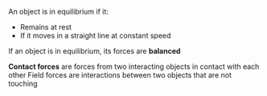 
An object is in equilibrium if it:
- Remains at rest
- If it moves in a straight line at constant speed

If an object is in equilibrium, its forces are **balanced**

**Contact forces** are forces from two interacting objects in contact with each other
Field forces are interactions between two objects that are not touching